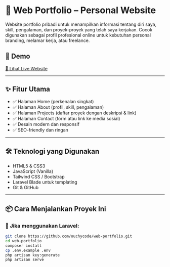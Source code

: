 # 💼 Web Portfolio – Personal Website

Website portfolio pribadi untuk menampilkan informasi tentang diri saya, skill, pengalaman, dan proyek-proyek yang telah saya kerjakan. Cocok digunakan sebagai profil profesional online untuk kebutuhan personal branding, melamar kerja, atau freelance.

## 🚀 Demo
[🔗 Lihat Live Website](https://kev-dev.my.id/)  

---

## ✨ Fitur Utama

- ✅ Halaman Home (perkenalan singkat)
- ✅ Halaman About (profil, skill, pengalaman)
- ✅ Halaman Projects (daftar proyek dengan deskripsi & link)
- ✅ Halaman Contact (form atau link ke media sosial)
- ✅ Desain modern dan responsif
- ✅ SEO-friendly dan ringan

---

## 🛠️ Teknologi yang Digunakan

- HTML5 & CSS3
- JavaScript (Vanilla)
- Tailwind CSS / Bootstrap
- Laravel Blade untuk templating
- Git & GitHub

---

## 📦 Cara Menjalankan Proyek Ini

### 🔹 Jika menggunakan Laravel:
```bash
git clone https://github.com/ouchycode/web-portfolio.git
cd web-portfolio
composer install
cp .env.example .env
php artisan key:generate
php artisan serve
